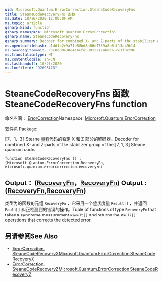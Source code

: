 ```yaml
---
uid: Microsoft.Quantum.ErrorCorrection.SteaneCodeRecoveryFns
title: SteaneCodeRecoveryFns 函数
ms.date: 10/26/2020 12:00:00 AM
ms.topic: article
qsharp.kind: function
qsharp.namespace: Microsoft.Quantum.ErrorCorrection
qsharp.name: SteaneCodeRecoveryFns
qsharp.summary: Decoder for combined X- and Z-parts of the stabilizer group of the ⟦7, 1, 3⟧ Steane quantum code.
ms.openlocfilehash: b1dd1c2e9a71e58bd8a86d1759a8b6af13a49614
ms.sourcegitcommit: 29e0d88a30e4166fa580132124b0eb57e1f0e986
ms.translationtype: MT
ms.contentlocale: zh-CN
ms.lasthandoff: 10/27/2020
ms.locfileid: "92695478"
---
```

# <a name="steanecoderecoveryfns-function"></a><span data-ttu-id="61363-102">SteaneCodeRecoveryFns 函数</span><span class="sxs-lookup"><span data-stu-id="61363-102">SteaneCodeRecoveryFns function</span></span>

<span data-ttu-id="61363-103">命名空间： [ErrorCorrection](xref:Microsoft.Quantum.ErrorCorrection)</span><span class="sxs-lookup"><span data-stu-id="61363-103">Namespace: [Microsoft.Quantum.ErrorCorrection](xref:Microsoft.Quantum.ErrorCorrection)</span></span>

<span data-ttu-id="61363-104">软件包 [](https://nuget.org/packages/)</span><span class="sxs-lookup"><span data-stu-id="61363-104">Package: [](https://nuget.org/packages/)</span></span>


<span data-ttu-id="61363-105">⟦7，1，3⟧ Steane 量程代码的稳定 X 和 Z 部分的解码器。</span><span class="sxs-lookup"><span data-stu-id="61363-105">Decoder for combined X- and Z-parts of the stabilizer group of the ⟦7, 1, 3⟧ Steane quantum code.</span></span>

```qsharp
function SteaneCodeRecoveryFns () : (Microsoft.Quantum.ErrorCorrection.RecoveryFn, Microsoft.Quantum.ErrorCorrection.RecoveryFn)
```


## <a name="output--recoveryfnrecoveryfn"></a><span data-ttu-id="61363-106">Output： ([RecoveryFn](xref:Microsoft.Quantum.ErrorCorrection.RecoveryFn)，[RecoveryFn](xref:Microsoft.Quantum.ErrorCorrection.RecoveryFn)) </span><span class="sxs-lookup"><span data-stu-id="61363-106">Output : ([RecoveryFn](xref:Microsoft.Quantum.ErrorCorrection.RecoveryFn),[RecoveryFn](xref:Microsoft.Quantum.ErrorCorrection.RecoveryFn))</span></span>

<span data-ttu-id="61363-107">类型为的函数的元组 `RecoveryFn` ，它采用一个症状度量 `Result[]` ，并返回 `Pauli[]` 纠正检测到的错误的操作。</span><span class="sxs-lookup"><span data-stu-id="61363-107">Tuple of functions of type `RecoveryFn` that takes a syndrome measurement `Result[]` and returns the `Pauli[]` operations that corrects the detected error.</span></span>

## <a name="see-also"></a><span data-ttu-id="61363-108">另请参阅</span><span class="sxs-lookup"><span data-stu-id="61363-108">See Also</span></span>

- [<span data-ttu-id="61363-109">ErrorCorrection. SteaneCodeRecoveryX</span><span class="sxs-lookup"><span data-stu-id="61363-109">Microsoft.Quantum.ErrorCorrection.SteaneCodeRecoveryX</span></span>](xref:Microsoft.Quantum.ErrorCorrection.SteaneCodeRecoveryX)
- [<span data-ttu-id="61363-110">ErrorCorrection. SteaneCodeRecoveryZ</span><span class="sxs-lookup"><span data-stu-id="61363-110">Microsoft.Quantum.ErrorCorrection.SteaneCodeRecoveryZ</span></span>](xref:Microsoft.Quantum.ErrorCorrection.SteaneCodeRecoveryZ)